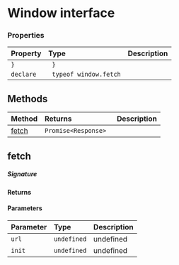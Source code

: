 # Window interface





### Properties

| Property	   | Type	| Description|
|:-------------|:-------|:-----------|
|`}`      |` }` |  |
|`declare`      |` typeof window.fetch` |  |




## Methods

| Method	   |  Returns	| Description|
|:-------------|:-------|:-----------|
|[fetch](#fetch)      | `Promise<Response> `|  |



## fetch



##### Signature

#### Returns

#### Parameters


| Parameter	   | Type    | Description |
|:-------------|:---------------|:------------|
| `url`    | `undefined` | undefined |
| `init`    | `undefined` | undefined |

